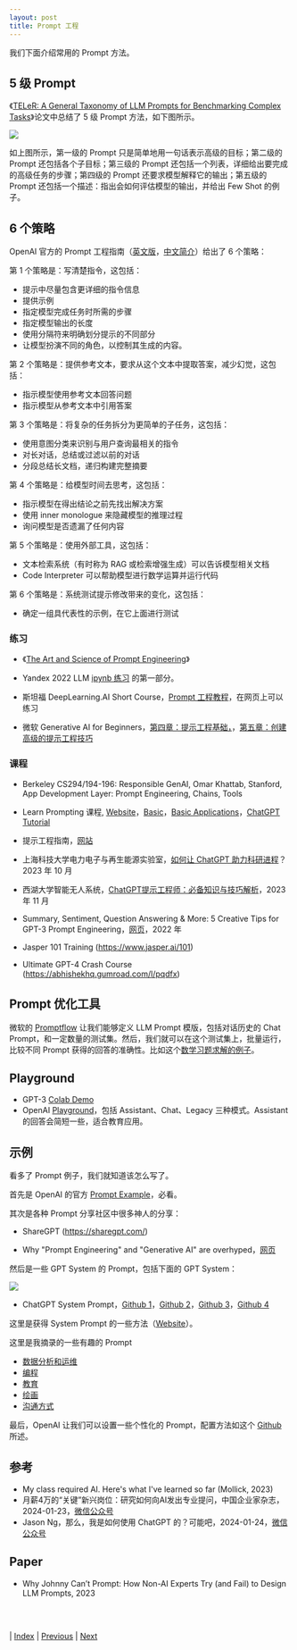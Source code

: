 ```yaml
---
layout: post
title: Prompt 工程
---
```


我们下面介绍常用的 Prompt 方法。

## 5 级 Prompt

《[TELeR: A General Taxonomy of LLM Prompts for Benchmarking Complex Tasks](https://arxiv.org/pdf/2305.11430.pdf)》论文中总结了 5 级 Prompt 方法，如下图所示。

![](fig/5-level.png)

如上图所示，第一级的 Prompt 只是简单地用一句话表示高级的目标；第二级的 Prompt 还包括各个子目标；第三级的 Prompt 还包括一个列表，详细给出要完成的高级任务的步骤；第四级的 Prompt 还要求模型解释它的输出；第五级的 Prompt 还包括一个描述：指出会如何评估模型的输出，并给出 Few Shot 的例子。

## 6 个策略

OpenAI 官方的 Prompt 工程指南（[英文版](https://platform.openai.com/docs/guides/prompt-engineering)，[中文简介](https://mp.weixin.qq.com/s/4HMdDXFdAanrCwZyAZcNXg)）给出了 6 个策略：

第 1 个策略是：写清楚指令，这包括：
- 提示中尽量包含更详细的指令信息
- 提供示例
- 指定模型完成任务时所需的步骤
- 指定模型输出的长度
- 使用分隔符来明确划分提示的不同部分
- 让模型扮演不同的角色，以控制其生成的内容。

第 2 个策略是：提供参考文本，要求从这个文本中提取答案，减少幻觉，这包括：
- 指示模型使用参考文本回答问题
- 指示模型从参考文本中引用答案

第 3 个策略是：将复杂的任务拆分为更简单的子任务，这包括：
- 使用意图分类来识别与用户查询最相关的指令
- 对长对话，总结或过滤以前的对话
- 分段总结长文档，递归构建完整摘要

第 4 个策略是：给模型时间去思考，这包括：
- 指示模型在得出结论之前先找出解决方案
- 使用 inner monologue 来隐藏模型的推理过程
- 询问模型是否遗漏了任何内容

第 5 个策略是：使用外部工具，这包括：
- 文本检索系统（有时称为 RAG 或检索增强生成）可以告诉模型相关文档
- Code Interpreter 可以帮助模型进行数学运算并运行代码

第 6 个策略是：系统测试提示修改带来的变化，这包括：
- 确定一组具代表性的示例，在它上面进行测试

### 练习

- 《[The Art and Science of Prompt Engineering](https://wandb.ai/darek/llmapps/reports/The-Art-and-Science-of-Prompt-Engineering--Vmlldzo1MzM1NDMy)》

- Yandex 2022 LLM [ipynb 练习](https://github.com/yandexdataschool/nlp_course/blob/2022/week08_llm/practice.ipynb) 的第一部分。

- 斯坦福 DeepLearning.AI Short Course，[Prompt 工程教程](https://learn.deeplearning.ai/chatgpt-prompt-eng/lesson/1/introduction)，在网页上可以练习

- 微软 Generative AI for Beginners，[第四章：提示工程基础，](https://github.com/microsoft/generative-ai-for-beginners/blob/main/04-prompt-engineering-fundamentals/translations/cn/README.md?WT.mc_id=academic-105485-koreyst)，[第五章：创建高级的提示工程技巧](https://github.com/microsoft/generative-ai-for-beginners/blob/main/05-advanced-prompts/translations/cn/README.md?WT.mc_id=academic-105485-koreyst)

### 课程

- Berkeley CS294/194-196: Responsible GenAI, Omar Khattab, Stanford, App Development Layer: Prompt Engineering, Chains, Tools

- Learn Prompting 课程, [Website](https://learnprompting.org/docs/intro)，[Basic](https://learnprompting.org/docs/category/-basics)，[Basic Applications](https://learnprompting.org/docs/category/-basic-applications)，[ChatGPT Tutorial](https://learningprompt.wiki/docs/chatgpt-learning-path) 

- 提示工程指南，[网站](https://www.promptingguide.ai/)

- 上海科技大学电力电子与再生能源实验室，[如何让 ChatGPT 助力科研进程](https://zhuanlan.zhihu.com/p/662192875)？2023 年 10 月

- 西湖大学智能无人系统，[ChatGPT提示工程师：必备知识与技巧解析](https://www.bilibili.com/read/cv27830700/)，2023 年 11 月

- Summary, Sentiment, Question Answering & More: 5 Creative Tips for GPT-3 Prompt Engineering，[网页](https://wandb.ai/ivangoncharov/GPT-3/reports/Summary-Sentiment-Question-Answering-More-5-Creative-Tips-for-GPT-3-Prompt-Engineering--VmlldzoxODY0Nzky)，2022 年

- Jasper 101 Training (https://www.jasper.ai/101)

- Ultimate GPT-4 Crash Course (https://abhishekhq.gumroad.com/l/pqdfx)

## Prompt 优化工具

微软的 [Promptflow](https://github.com/microsoft/promptflow) 让我们能够定义 LLM Prompt 模版，包括对话历史的 Chat Prompt，和一定数量的测试集。然后，我们就可以在这个测试集上，批量运行，比较不同 Prompt 获得的回答的准确性。比如这个[数学习题求解的例子](https://github.com/microsoft/promptflow/blob/main/examples/tutorials/flow-fine-tuning-evaluation/promptflow-quality-improvement.md)。

## Playground

- GPT-3 [Colab Demo](https://colab.research.google.com/drive/16WRWYYoulZrR0FLQqjoRNoxL7frtBZ1c?usp=sharing)
- OpenAI [Playground](https://platform.openai.com/playground)，包括 Assistant、Chat、Legacy 三种模式。Assistant 的回答会简短一些，适合教育应用。

## 示例

看多了 Prompt 例子，我们就知道该怎么写了。

首先是 OpenAI 的官方 [Prompt Example](https://platform.openai.com/examples)，必看。

其次是各种 Prompt 分享社区中很多神人的分享：

- ShareGPT (https://sharegpt.com/)

- Why "Prompt Engineering" and "Generative AI" are overhyped，[网页](https://www.latent.space/p/why-prompt-engineering-and-generative)

然后是一些 GPT System 的 Prompt，包括下面的 GPT System：

![](./fig/misc-app.jpg)

- ChatGPT System Prompt，[Github 1](https://github.com/LouisShark/chatgpt_system_prompt)，[Github 2](https://github.com/spdustin/ChatGPT-AutoExpert/blob/main/_system-prompts/gpts/README.md)，[Github 3](https://github.com/linexjlin/GPTs)，[Github 4](https://github.com/mustvlad/ChatGPT-System-Prompts/)

这里是获得 System Prompt 的一些方法（[Website](https://zhuanlan.zhihu.com/p/667229277)）。

这里是我摘录的一些有趣的 Prompt
- [数据分析和运维](3-10-prompt-aiops.md)
- [编程](3-10-prompt-coding.md)
- [教育](3-10-prompt-edu.md)
- [绘画](3-10-prompt-vision.md)
- [沟通方式](3-10-prompt-style.md)

最后，OpenAI 让我们可以设置一些个性化的 Prompt，配置方法如这个 [Github](https://github.com/spdustin/ChatGPT-AutoExpert/) 所述。

## 参考

- My class required AI. Here's what I've learned so far (Mollick, 2023)
- 月薪4万的“关键”新兴岗位：研究如何向AI发出专业提问，中国企业家杂志，2024-01-23，[微信公众号](https://mp.weixin.qq.com/s/tabh8Pkcvrvy7_qe6niJ4A)
- Jason Ng，那么，我是如何使用 ChatGPT 的？可能吧，2024-01-24，[微信公众号](https://mp.weixin.qq.com/s/K3mjmkLye79Khem18QHORw)

## Paper

- Why Johnny Can’t Prompt: How Non-AI Experts Try (and Fail) to Design LLM Prompts, 2023

##
<br/>

| [Index](./) | [Previous](3-1-run) | [Next](3-10-prompt-analysis)
